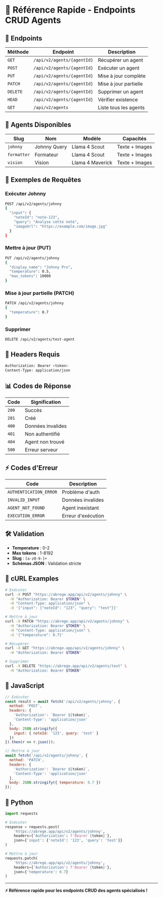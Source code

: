 # 📖 Référence Rapide - Endpoints CRUD Agents

## 🔗 Endpoints

| Méthode | Endpoint | Description |
|---------|----------|-------------|
| `GET` | `/api/v2/agents/{agentId}` | Récupérer un agent |
| `POST` | `/api/v2/agents/{agentId}` | Exécuter un agent |
| `PUT` | `/api/v2/agents/{agentId}` | Mise à jour complète |
| `PATCH` | `/api/v2/agents/{agentId}` | Mise à jour partielle |
| `DELETE` | `/api/v2/agents/{agentId}` | Supprimer un agent |
| `HEAD` | `/api/v2/agents/{agentId}` | Vérifier existence |
| `GET` | `/api/v2/agents` | Liste tous les agents |

## 🎯 Agents Disponibles

| Slug | Nom | Modèle | Capacités |
|------|-----|--------|-----------|
| `johnny` | Johnny Query | Llama 4 Scout | Texte + Images |
| `formatter` | Formateur | Llama 4 Scout | Texte + Images |
| `vision` | Vision | Llama 4 Maverick | Texte + Images |

## 📝 Exemples de Requêtes

### **Exécuter Johnny**
```bash
POST /api/v2/agents/johnny
{
  "input": {
    "noteId": "note-123",
    "query": "Analyse cette note",
    "imageUrl": "https://example.com/image.jpg"
  }
}
```

### **Mettre à jour (PUT)**
```bash
PUT /api/v2/agents/johnny
{
  "display_name": "Johnny Pro",
  "temperature": 0.5,
  "max_tokens": 10000
}
```

### **Mise à jour partielle (PATCH)**
```bash
PATCH /api/v2/agents/johnny
{
  "temperature": 0.7
}
```

### **Supprimer**
```bash
DELETE /api/v2/agents/test-agent
```

## 🔐 Headers Requis

```bash
Authorization: Bearer <token>
Content-Type: application/json
```

## 📊 Codes de Réponse

| Code | Signification |
|------|---------------|
| `200` | Succès |
| `201` | Créé |
| `400` | Données invalides |
| `401` | Non authentifié |
| `404` | Agent non trouvé |
| `500` | Erreur serveur |

## ⚡ Codes d'Erreur

| Code | Description |
|------|-------------|
| `AUTHENTICATION_ERROR` | Problème d'auth |
| `INVALID_INPUT` | Données invalides |
| `AGENT_NOT_FOUND` | Agent inexistant |
| `EXECUTION_ERROR` | Erreur d'exécution |

## 🛠️ Validation

- **Temperature** : 0-2
- **Max tokens** : 1-8192
- **Slug** : `[a-z0-9-]+`
- **Schémas JSON** : Validation stricte

## 🚀 cURL Examples

```bash
# Exécuter
curl -X POST "https://abrege.app/api/v2/agents/johnny" \
  -H "Authorization: Bearer $TOKEN" \
  -H "Content-Type: application/json" \
  -d '{"input": {"noteId": "123", "query": "test"}}'

# Mettre à jour
curl -X PATCH "https://abrege.app/api/v2/agents/johnny" \
  -H "Authorization: Bearer $TOKEN" \
  -H "Content-Type: application/json" \
  -d '{"temperature": 0.7}'

# Récupérer
curl -X GET "https://abrege.app/api/v2/agents/johnny" \
  -H "Authorization: Bearer $TOKEN"

# Supprimer
curl -X DELETE "https://abrege.app/api/v2/agents/test" \
  -H "Authorization: Bearer $TOKEN"
```

## 📱 JavaScript

```javascript
// Exécuter
const result = await fetch('/api/v2/agents/johnny', {
  method: 'POST',
  headers: {
    'Authorization': `Bearer ${token}`,
    'Content-Type': 'application/json'
  },
  body: JSON.stringify({
    input: { noteId: '123', query: 'test' }
  })
}).then(r => r.json());

// Mettre à jour
await fetch('/api/v2/agents/johnny', {
  method: 'PATCH',
  headers: {
    'Authorization': `Bearer ${token}`,
    'Content-Type': 'application/json'
  },
  body: JSON.stringify({ temperature: 0.7 })
});
```

## 🐍 Python

```python
import requests

# Exécuter
response = requests.post(
    'https://abrege.app/api/v2/agents/johnny',
    headers={'Authorization': f'Bearer {token}'},
    json={'input': {'noteId': '123', 'query': 'test'}}
)

# Mettre à jour
requests.patch(
    'https://abrege.app/api/v2/agents/johnny',
    headers={'Authorization': f'Bearer {token}'},
    json={'temperature': 0.7}
)
```

---

**⚡ Référence rapide pour les endpoints CRUD des agents spécialisés !**
